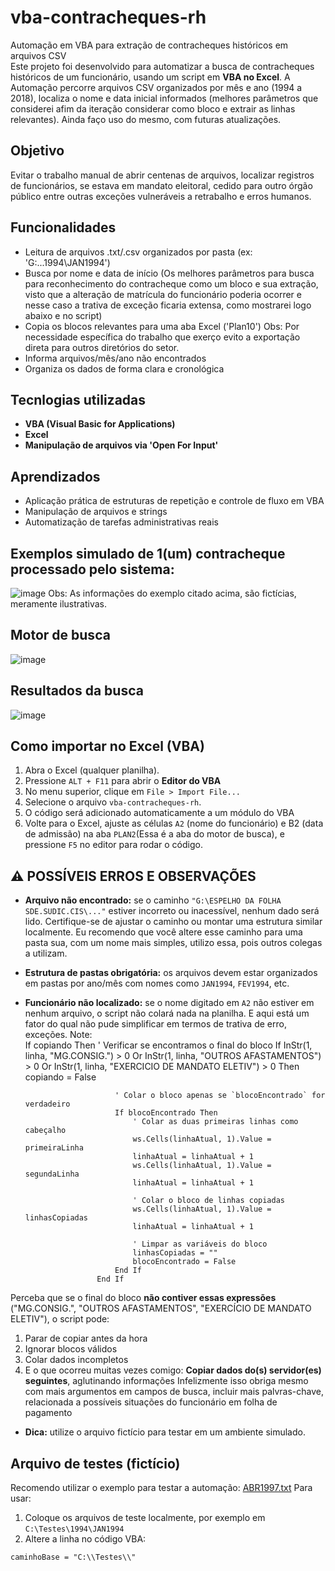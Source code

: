 # vba-contracheques-rh
  Automação em VBA para extração de contracheques históricos em arquivos CSV<br>
  Este projeto foi desenvolvido para automatizar a busca de contracheques históricos de um funcionário, usando um script em **VBA no Excel**. A Automação percorre arquivos CSV organizados     por mês e ano (1994 a 2018), localiza o nome e data inicial informados (melhores parâmetros que considerei afim da iteração considerar como bloco e extrair as linhas relevantes). Ainda     faço uso do mesmo, com futuras atualizações.
## Objetivo
  Evitar o trabalho manual de abrir centenas de arquivos, localizar registros de funcionários, se estava em mandato eleitoral, cedido para outro órgão público entre outras exceções vulneráveis a retrabalho e erros humanos.
## Funcionalidades
  - Leitura de arquivos .txt/.csv organizados por pasta (ex: 'G:\...1994\JAN1994')
  - Busca por nome e data de início (Os melhores parâmetros para busca para reconhecimento do contracheque como um bloco e sua extração, visto que a alteração de matrícula do funcionário poderia ocorrer e nesse caso a trativa de exceção ficaria extensa, como mostrarei logo abaixo e no script)
  - Copia os blocos relevantes para uma aba Excel ('Plan10') Obs: Por necessidade específica do trabalho que exerço evito a exportação direta para outros diretórios do setor.
  - Informa arquivos/mês/ano não encontrados
  - Organiza os dados de forma clara e cronológica
## Tecnlogias utilizadas
  - **VBA (Visual Basic for Applications)**
  - **Excel**
  - **Manipulação de arquivos via 'Open For Input'**
## Aprendizados
  - Aplicação prática de estruturas de repetição e controle de fluxo em VBA
  - Manipulação de arquivos e strings
  - Automatização de tarefas administrativas reais
## Exemplos simulado de 1(um) contracheque processado pelo sistema:
![image](https://github.com/user-attachments/assets/6e8bf84b-fb2d-4680-a8f5-08f1bdb3a3b8)
Obs: As informações do exemplo citado acima, são fictícias, meramente ilustrativas.
## Motor de busca
![image](https://github.com/user-attachments/assets/4e28e165-53d9-465c-82c5-380dc1038287)
## Resultados da busca
![image](https://github.com/user-attachments/assets/a9feae35-741e-4b75-b784-aab639f9a04f)
## Como importar no Excel (VBA)
  1. Abra o Excel (qualquer planilha).
  2. Pressione `ALT + F11` para abrir o **Editor do VBA**
  3. No menu superior, clique em `File > Import File...`
  4. Selecione o arquivo `vba-contracheques-rh`.
  5. O código será adicionado automaticamente a um módulo do VBA
  6. Volte para o Excel, ajuste as células `A2` (nome do funcionário) e B2 (data de admissão) na aba `PLAN2`(Essa é a aba do motor de busca), e pressione `F5` no editor para rodar o código.
## ⚠️ POSSÍVEIS ERROS E OBSERVAÇÕES
  - **Arquivo não encontrado:** se o caminho `"G:\ESPELHO DA FOLHA SDE.SUDIC.CIS\..."` estiver incorreto ou inacessível, nenhum dado será lido. Certifique-se de ajustar o caminho ou montar uma estrutura similar localmente. Eu recomendo que você altere esse caminho para uma pasta sua, com um nome mais simples, utilizo essa, pois outros colegas a utilizam.
  - **Estrutura de pastas obrigatória:** os arquivos devem estar organizados em pastas por ano/mês com nomes como `JAN1994`, `FEV1994`, etc.
  - **Funcionário não localizado:** se o nome digitado em `A2` não estiver em nenhum arquivo, o script não colará nada na planilha. E     aqui está um fator do qual não pude simplificar em termos de trativa de erro, exceções. Note:<br>
If copiando Then
                        ' Verificar se encontramos o final do bloco
                        If InStr(1, linha, "MG.CONSIG.") > 0 Or InStr(1, linha, "OUTROS AFASTAMENTOS") > 0 Or InStr(1, linha, "EXERCICIO DE MANDATO ELETIV") > 0 Then
                            copiando = False
                            
                            ' Colar o bloco apenas se `blocoEncontrado` for verdadeiro
                            If blocoEncontrado Then
                                ' Colar as duas primeiras linhas como cabeçalho
                                ws.Cells(linhaAtual, 1).Value = primeiraLinha
                                linhaAtual = linhaAtual + 1
                                ws.Cells(linhaAtual, 1).Value = segundaLinha
                                linhaAtual = linhaAtual + 1
                                
                                ' Colar o bloco de linhas copiadas
                                ws.Cells(linhaAtual, 1).Value = linhasCopiadas
                                linhaAtual = linhaAtual + 1
                                
                                ' Limpar as variáveis do bloco
                                linhasCopiadas = ""
                                blocoEncontrado = False
                            End If
                        End If

Perceba que se o final do bloco **não contiver essas expressões** ("MG.CONSIG.", "OUTROS AFASTAMENTOS", "EXERCÍCIO DE MANDATO ELETIV"), o script pode:
  1. Parar de copiar antes da hora
  2. Ignorar blocos válidos
  3. Colar dados incompletos
  4. E o que ocorreu muitas vezes comigo: **Copiar dados do(s) servidor(es) seguintes**, aglutinando informações
Infelizmente isso obriga mesmo com mais argumentos em campos de busca, incluir mais palvras-chave, relacionada a possíveis situações do funcionário em folha de pagamento
  - **Dica:** utilize o arquivo fictício para testar em um ambiente simulado.
## Arquivo de testes (fictício)<br>
Recomendo utilizar o exemplo para testar a automação:
[ABR1997.txt](https://github.com/user-attachments/files/20931464/ABR1997.txt)
Para usar:
1. Coloque os arquivos de teste localmente, por exemplo em `C:\Testes\1994\JAN1994`
2. Altere a linha no código VBA:
```vba
caminhoBase = "C:\\Testes\\"
